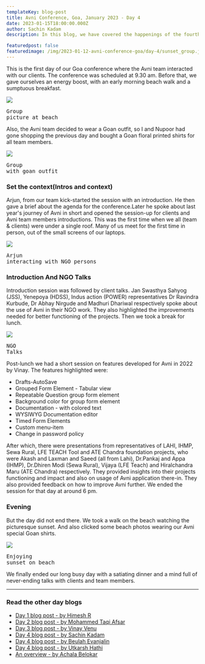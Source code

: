 ```yaml
---
templateKey: blog-post
title: Avni Conference, Goa, January 2023 - Day 4
date: 2023-01-15T18:00:00.000Z
author: Sachin Kadam
description: In this blog, we have covered the happenings of the fourth day of the Avni Conference at Goa, January 2023.

featuredpost: false
featuredimage: /img/2023-01-12-avni-conference-goa/day-4/sunset_group.jpeg
---
```


This is the first day of our Goa conference where the Avni team interacted with our clients. The conference was scheduled at 9.30 am. Before that, we gave ourselves an energy boost, with an early morning beach walk and a sumptuous breakfast.

![](/img/2023-01-12-avni-conference-goa/day-4/group_beach.jpeg)<pre>Group picture at beach</pre>

Also, the Avni team decided to wear a Goan outfit, so I and Nupoor had gone shopping the previous day and bought a Goan floral printed shirts for all team members.

![](/img/2023-01-12-avni-conference-goa/day-4/group_floral_shirt.jpeg)<pre>Group with goan outfit</pre>

### Set the context(Intros and context)
Arjun, from our team kick-started the session with an introduction. He then gave a brief about the agenda for the conference.Later he spoke about last year's journey of Avni in short and opened the session-up for clients and Avni team members introductions. This was the first time when we all (team & clients) were under a single roof. Many of us meet for the first time in person, out of the small screens of our laptops.

![](/img/2023-01-12-avni-conference-goa/day-4/arjun.jpeg)<pre>Arjun interacting with NGO persons</pre>


### Introduction And NGO Talks
Introduction session was followed by client talks. Jan Swasthya Sahyog (JSS), Yenepoya (HDSS), Indus action (POWER) representatives Dr Ravindra Kurbude, Dr Abhay Nirgude and Madhuri Dhariwal respectively spoke about the use of Avni in their NGO work. They also highlighted the improvements needed for better functioning of the projects. Then we took a break for lunch.

![](/img/2023-01-12-avni-conference-goa/day-4/seminar_collage.png)<pre>NGO Talks</pre>


Post-lunch we had a short session on features developed for Avni in 2022 by Vinay. The features highlighted were:
- Drafts-AutoSave
- Grouped Form Element - Tabular view
- Repeatable Question group form element
- Background color for group form element
- Documentation - with colored text
- WYSIWYG Documentation editor
- Timed Form Elements
- Custom menu-item
- Change in password policy

After which, there were presentations from representatives of LAHI, IHMP, Sewa Rural, LFE TEACH Tool and ATE Chandra foundation projects, who were Akash and Laxman and Saeed (all from Lahi), Dr.Pankaj and Appa (IHMP), Dr.Dhiren Modi (Sewa Rural), Vijaya (LFE Teach) and Hiralchandra Maru (ATE Chandra) respectively. They provided insights into their projects functioning and impact and also on usage of Avni application there-in. They also provided feedback on how to improve Avni further. We ended the session for that day at around 6 pm.



### Evening
But the day did not end there. We took a walk on the beach watching the picturesque sunset. And also clicked some beach photos wearing our Avni special Goan shirts.

![](/img/2023-01-12-avni-conference-goa/day-4/sunset_collage.png)<pre>Enjoying sunset on beach</pre>


We finally ended our long busy day with a satiating dinner and a mind full of never-ending talks with clients and team members.

----------------------------
### Read the other day blogs

* [Day 1 blog post - by Himesh R](https://avniproject.org/blog/2023-01-12-avni-conference-goa-day-1/)
* [Day 2 blog post - by Mohammed Taqi Afsar](https://avniproject.org/blog/2023-01-13-avni-conference-goa-day-2/)
* [Day 3 blog post - by Vinay Venu](https://avniproject.org/blog/2023-01-14-avni-conference-goa-day-3/)
* [Day 4 blog post - by Sachin Kadam](https://avniproject.org/blog/2023-01-15-avni-conference-goa-day-4/)
* [Day 4 blog post - by Beulah Evanjalin](https://avniproject.org/blog/2023-01-17-avni-conference-goa-day-4/)
* [Day 4 blog post - by Utkarsh Hathi](https://avniproject.org/blog/2023-01-18-avni-conference-goa-day-4/)
* [An overview - by Achala Belokar](https://avniproject.org/blog/2023-01-19-avni-conference-goa-all-days/)
